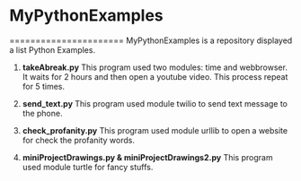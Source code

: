 # MyPythonExamples
======================
MyPythonExamples is a repository displayed  a list Python Examples.

1. **takeAbreak.py**  This program used two modules: time and webbrowser. It waits for 2 hours and then open a youtube video. This process repeat for 5 times.

2. **send_text.py**   This program used module twilio to send text message to the phone.

3. **check_profanity.py** This program used module urllib to open a website for check the profanity words.

4. **miniProjectDrawings.py & miniProjectDrawings2.py** This program used module turtle for fancy stuffs.

